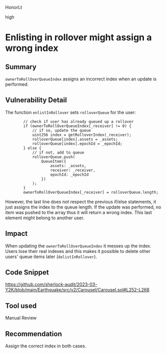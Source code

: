 HonorLt

high

# Enlisting in rollover might assign a wrong index

## Summary

`ownerToRollOverQueueIndex` assigns an incorrect index when an update is performed.

## Vulnerability Detail

The function `enlistInRollover` sets `rolloverQueue` for the user:
```solidity
        // check if user has already queued up a rollover
        if (ownerToRollOverQueueIndex[_receiver] != 0) {
            // if so, update the queue
            uint256 index = getRolloverIndex(_receiver);
            rolloverQueue[index].assets = _assets;
            rolloverQueue[index].epochId = _epochId;
        } else {
            // if not, add to queue
            rolloverQueue.push(
                QueueItem({
                    assets: _assets,
                    receiver: _receiver,
                    epochId: _epochId
                })
            );
        }
        ownerToRollOverQueueIndex[_receiver] = rolloverQueue.length;
```
However, the last line does not respect the previous if/else statements, it just assigns the index to the queue length. If the update was performed, no item was pushed to the array thus it will return a wrong index. This last element might belong to another user.

## Impact

When updating the `ownerToRollOverQueueIndex` it messes up the index. Users lose their real indexes and this makes it possible to delete other users' queue items later (`delistInRollover`).

## Code Snippet

https://github.com/sherlock-audit/2023-03-Y2K/blob/main/Earthquake/src/v2/Carousel/Carousel.sol#L252-L268

## Tool used

Manual Review

## Recommendation

Assign the correct index in both cases.
